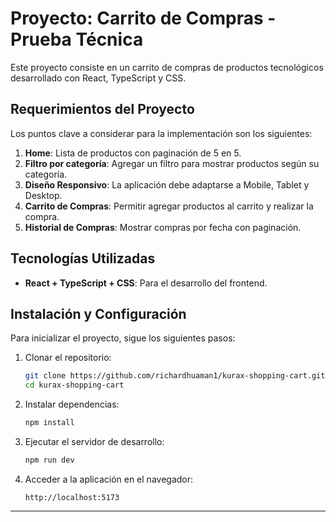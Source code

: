 # Proyecto: Carrito de Compras - Prueba Técnica

Este proyecto consiste en un carrito de compras de productos tecnológicos desarrollado con React, TypeScript y CSS.

## Requerimientos del Proyecto

Los puntos clave a considerar para la implementación son los siguientes:

1. **Home**: Lista de productos con paginación de 5 en 5.
2. **Filtro por categoría**: Agregar un filtro para mostrar productos según su categoría.
3. **Diseño Responsivo**: La aplicación debe adaptarse a Mobile, Tablet y Desktop.
4. **Carrito de Compras**: Permitir agregar productos al carrito y realizar la compra.
5. **Historial de Compras**: Mostrar compras por fecha con paginación.

## Tecnologías Utilizadas

- **React + TypeScript + CSS**: Para el desarrollo del frontend.

## Instalación y Configuración

Para inicializar el proyecto, sigue los siguientes pasos:

1. Clonar el repositorio:

   ```sh
   git clone https://github.com/richardhuaman1/kurax-shopping-cart.git
   cd kurax-shopping-cart
   ```

2. Instalar dependencias:

   ```sh
   npm install
   ```

3. Ejecutar el servidor de desarrollo:

   ```sh
   npm run dev
   ```

4. Acceder a la aplicación en el navegador:
   ```
   http://localhost:5173
   ```

---
